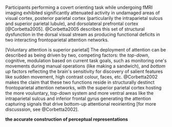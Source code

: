 Participants performing a covert orienting task while undergoing fMRI
imaging exhibited significantly attenuated activity in undamaged areas
of visual cortex, posterior parietal cortex (particularily the
intraparietal sulcus and superior parietal lubule), and dorsolateral
prefrontal cortex [@Corbetta2005]. @Corbetta2005 describes this set of
structural dysfunction in the dorsal visual stream as producing
functional deficits in two interacting frontoparietal attention
networks.

[Voluntary attention is superior parietal] The deployment of attention
can be described as being driven by two, competing factors: the
*top-down*, cognitive, modulation based on current task goals, such as
monitoring one's movements during manual operations (like making a
sandwich), and *bottom up* factors reflecting the brain's sensitivity
for discovery of salient features like sudden movement, high contrast
colour, faces, etc. @Corbetta2002 makes the claim that these two
functions reside in structurally destinct frontoparietal attention
networks, with the superior parietal cortex hosting the more vouluntary,
top-down system and more ventral areas like the intraparietal sulcus and
inferior frontal gyrus generating the attention capturing signals that
drive bottom-up attentional reoirienting [for more discusssion, see
@Corbetta2002].

**the accurate construction of perceptual representations**

